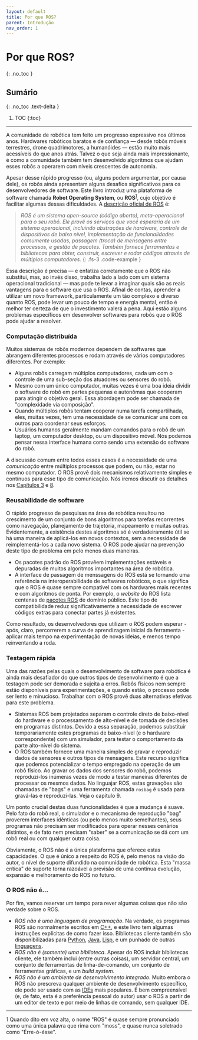 ```yaml
---
layout: default
title: Por que ROS?
parent: Introdução
nav_order: 1
---
```


# Por que ROS?
{: .no_toc }


## Sumário
{: .no_toc .text-delta }

1. TOC
{:toc}
---
A comunidade de robótica tem feito um progresso expressivo nos últimos anos. Hardwares robóticos baratos e de confiança — desde robôs móveis terrestres, drone quadrimotores, a humanóides — estão muito mais acessíveis do que anos atrás. Talvez o que seja ainda mais impressionante, é como a comunidade também tem desenvolvido algoritmos que ajudam esses robôs a operarem com níveis crescentes de autonomia.

Apesar desse rápido progresso (ou, alguns podem argumentar, por causa dele), os robôs ainda apresentam alguns desafios significativos para os desenvolvedores de software. Este livro introduz uma plataforma de software chamada **Robot Operating System**, ou **ROS**<sup>[1](#fn1)</sup>, cujo objetivo é facilitar algumas dessas dificuldades. A [descrição oficial de ROS](http://wiki.ros.org/ROS/Introduction) é:

> *ROS é um sistema open-source (código aberto), meta-operacional para o seu robô. Ele provê os serviços que você esperaria de um sistema operacional, incluindo abstrações de hardware, controle de dispositivos de baixo nível, implementação de funcionalidades comumente usadas, passagem (troca) de mensagens entre processos, e gestão de pacotes. Também fornece ferramentas e bibliotecas para obter, construir, escrever e rodar códigos através de múltiplos computadores.*
{: .fs-3 .code-example }

Essa descrição é precisa — e enfatiza corretamente que o ROS não substitui, mas, ao invés disso, trabalha lado a lado com um sistema operacional tradicional — mas pode te levar a imaginar quais são as reais vantagens para o software que usa o ROS. Afinal de contas, aprender a utilizar um novo framework, particulamente um tão complexo e diverso quanto ROS, pode levar um pouco de tempo e energia mental, então é melhor ter certeza de que o investimento valerá a pena. Aqui estão alguns problemas específicos em desenvolver softwares para robôs que o ROS pode ajudar a resolver.

### Computação distribuída

Muitos sistemas de robôs modernos dependem de softwares que abrangem diferentes processos e rodam através de vários computadores diferentes. Por exemplo:

- Alguns robôs carregam múltiplos computadores, cada um com o controle de uma sub-seção dos atuadores ou sensores do robô.
- Mesmo com um único computador, muitas vezes é uma boa ideia dividir o software do robô em partes pequenas e autonômas que cooperam para atingir o objetivo geral. Essa abordagem pode ser chamada de "complexidade via composição".
- Quando múltiplos robôs tentam cooperar numa tarefa compartilhada, eles, muitas vezes, tem uma necessidade de se comunicar uns com os outros para coordenar seus esforços.
- Usuários humanos geralmente mandam comandos para o robô de um laptop, um computador desktop, ou um dispositivo móvel. Nós podemos pensar nessa interface humana como sendo uma extensão do software do robô.

A discussão comum entre todos esses casos é a necessidade de uma *comunicação* entre múltiplos processos que podem, ou não, estar no mesmo computador. O ROS provê dois mecanismos relativamente simples e contínuos para esse tipo de comunicação. Nós iremos discutir os detalhes nos [Capítulos 3](https://ras-ufcg.github.io/agitROS/3/README.html) e [8](https://ras-ufcg.github.io/agitROS/8/README.html).

### Reusabilidade de software

O rápido progresso de pesquisas na área de robótica resultou no crescimento de um conjunto de bons algoritmos para tarefas recorrentes como navegação, planejamento de trajetória, mapeamento e muitas outras. Evidentemente, a existência destes algoritmos só é verdadeiramente útil se há uma maneira de aplicá-los em novos contextos, sem a necessidade de reimplementá-los a cada novo sistema. O ROS pode ajudar na prevenção deste tipo de problema em pelo menos duas maneiras. 

- Os pacotes padrão do ROS provêem implementações estáveis e depuradas de muitos algoritmos importantes na área de robótica.
- A interface de passagem de menssagens do ROS está se tornando uma referência na interoperabilidade de softwares robóticos, o que significa que o ROS é quase sempre compatível com os hardwares mais recentes e com algoritmos de ponta. Por exemplo, o *website* do ROS lista centenas de [pacotes ROS](http://www.ros.org/browse) de domínio público. Este tipo de compatibilidade reduz significativamente a necessidade de escrever códigos extras para conectar partes já existentes. 

Como resultado, os desenvolvedores que utilizam o ROS podem esperar - após, claro, percorrerem a curva de aprendizagem inicial da ferramenta - aplicar mais tempo na experimentação de novas ideias, e menos tempo reinventando a roda. 


### Testagem rápida

Uma das razões pelas quais o desenvolvimento de software para robótica é ainda mais desafiador do que outros tipos de desenvolvimento é que a testagem pode ser demorada e sujeita a erros. Robôs físicos nem sempre estão disponíveis para experimentações, e quando estão, o processo pode ser lento e minucioso. Trabalhar com o ROS provê duas alternativas efetivas para este problema. 

- Sistemas ROS bem projetados separam o controle direto de baixo-nível do hardware e o processamento de alto-nível e de tomada de decisões em programas distintos. Devido a essa separação, podemos substituir temporariamente estes programas de baixo-nível (e o hardware correspondente) com um simulador, para testar o comportamento da parte alto-nível do sistema. 
- O ROS também fornece uma maneira simples de gravar e reproduzir dados de sensores e outros tipos de mensagens. Este recurso significa que podemos potencializar o tempo empregado na operação de um robô físico. Ao gravar os dados dos sensores do robô, podemos reproduzi-los inúmeras vezes de modo a testar maneiras diferentes de processar os mesmos dados. No linguajar ROS, estas gravações são chamadas de "bags" e uma ferramenta chamada `rosbag` é usada para gravá-las e reproduzi-las. Veja o capítulo 9. 

Um ponto crucial destas duas funcionalidades é que a mudança é suave. Pelo fato do robô real, o simulador e o mecanismo de reprodução "bag" proverem interfaces idênticas (ou pelo menos muito semelhantes), seus programas não precisam ser modificados para operar nesses cenários distintos, e de fato nem precisam "saber" se a comunicação se dá com um robô real ou com qualquer outra coisa. 

Obviamente, o ROS não é a única plataforma que oferece estas capacidades. O que é único a respeito do ROS é, pelo menos na visão do autor, o nível de suporte difundido na comunidade de robótica. Esta "massa crítica" de suporte torna razoável a previsão de uma contínua evolução, expansão e melhoramento do ROS no futuro. 

### O ROS não é…

Por fim, vamos reservar um tempo para rever algumas coisas que não são verdade sobre o ROS. 

- *ROS não é uma linguagem de programação*. Na verdade, os programas ROS são normalmente escritos em [C++](http://wiki.ros.org/roscpp), e este livro tem algumas instruções explícitas de como fazer isso. Bibliotecas cliente também são disponibilizadas para [Python](http://wiki.ros.org/rospy), [Java](http://wiki.ros.org/rosjava), [Lisp](http://wiki.ros.org/roslisp), e um punhado de outras [linguagens](http://wiki.ros.org/Client%20Libraries).
- *ROS não é (somente) uma biblioteca*. Apesar do ROS incluir bibliotecas cliente, ele também inclui (entre outras coisas), um servidor central, um conjunto de ferramentas de linha-de-comando, um conjunto de ferramentas gráficas, e um *build system*.
- *ROS não é um ambiente de desenvolvimento integrado*. Muito embora o ROS não prescreva qualquer ambiente de desenvolvimento específico, ele pode ser usado com as [IDEs](http://wiki.ros.org/IDEs) mais populares. É bem compreensível (e, de fato, esta é a preferência pessoal do autor) usar o ROS a partir de um editor de texto e por meio de linhas de comando, sem qualquer IDE.


---

<a name="fn1">1</a> Quando dito em voz alta, o nome "ROS" é quase sempre pronunciado como uma única palavra que rima com "moss", e quase nunca soletrado como "Érre-ó-ésse".
